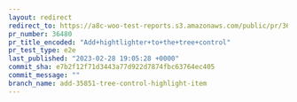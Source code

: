 ```yaml
---
layout: redirect
redirect_to: https://a8c-woo-test-reports.s3.amazonaws.com/public/pr/36480/e2e/index.html
pr_number: 36480
pr_title_encoded: "Add+hightlighter+to+the+tree+control"
pr_test_type: e2e
last_published: "2023-02-28 19:05:28 +0000"
commit_sha: e7b2f12f71d3443a77d922d7874fbc63764ec405
commit_message: ""
branch_name: add-35851-tree-control-highlight-item
---
```

